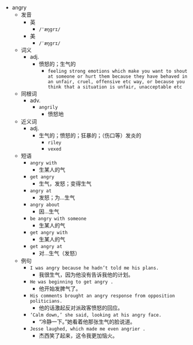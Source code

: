 - angry
  - 发音
    - 英
      - `/'æŋgrɪ/`
    - 美
      - `/ˈæŋgrɪ/`
  - 词义
    - adj.
      - 愤怒的；生气的
        - `feeling strong emotions which make you want to shout at someone or hurt them because they have behaved in an unfair, cruel, offensive etc way, or because you think that a situation is unfair, unacceptable etc`
  - 同根词
    - adv.
      - `angrily`
        - 愤怒地
  - 近义词
    - adj.
      - 生气的；愤怒的；狂暴的；（伤口等）发炎的
        - `riley`
        - `vexed`
  - 短语
    - `angry with`
      - 生某人的气 
    - `get angry`
      - 生气，发怒；变得生气 
    - `angry at`
      - 发怒；为…生气 
    - `angry about`
      - 因…生气 
    - `be angry with someone`
      - 生某人的气 
    - `get angry with`
      - 生某人的气 
    - `get angry at`
      - 对...生气（发怒） 
  - 例句
    - `I was angry because he hadn’t told me his plans.`
      - 我很生气，因为他没有告诉我他的计划。
    - `He was beginning to get angry .`
      - 他开始发脾气了。
    - `His comments brought an angry response from opposition politicians.`
      - 他的话激起反对派政客愤怒的回应。
    - `‘Calm down,’ she said, looking at his angry face.`
      - “冷静一下。”她看着他那张生气的脸说道。
    - `Jesse laughed, which made me even angrier .`
      - 杰西笑了起来，这令我更加恼火。

